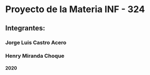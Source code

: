 # Proyecto de la Materia INF - 324

## Integrantes:

### Jorge Luis Castro Acero

### Henry Miranda Choque

#### 2020
